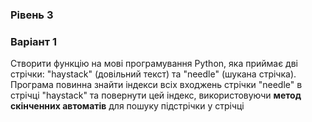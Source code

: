 ### Рівень 3
### Варіант 1
Створити функцію на мові програмування Python, яка приймає дві стрічки: "haystack" (довільний текст)
та "needle" (шукана стрічка). Програма повинна знайти індекси всіх входжень стрічки "needle"
в стрічці "haystack" та повернути цей індекс, використовуючи
**метод скінченних автоматів** для пошуку підстрічки у стрічці